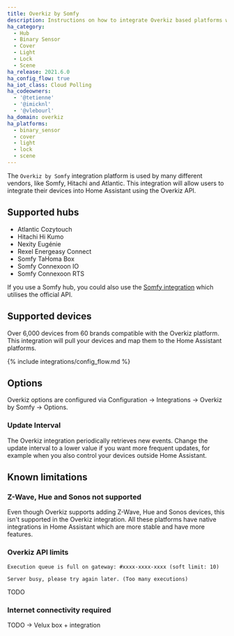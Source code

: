 ```yaml
---
title: Overkiz by Somfy
description: Instructions on how to integrate Overkiz based platforms with Home Assistant.
ha_category:
  - Hub
  - Binary Sensor
  - Cover
  - Light
  - Lock
  - Scene
ha_release: 2021.6.0
ha_config_flow: true
ha_iot_class: Cloud Polling
ha_codeowners:
  - '@tetienne'
  - '@imicknl'
  - '@vlebourl'
ha_domain: overkiz
ha_platforms:
  - binary_sensor
  - cover
  - light
  - lock
  - scene
---
```


The `Overkiz by Somfy` integration platform is used by many different vendors, like Somfy, Hitachi and Atlantic. This integration will allow users to integrate their devices into Home Assistant using the Overkiz API.

## Supported hubs

- Atlantic Cozytouch
- Hitachi Hi Kumo
- Nexity Eugénie
- Rexel Energeasy Connect
- Somfy TaHoma Box
- Somfy Connexoon IO
- Somfy Connexoon RTS

If you use a Somfy hub, you could also use the [Somfy integration](/integrations/somfy/) which utilises the official API.

## Supported devices

Over 6,000 devices from 60 brands compatible with the Overkiz platform. This integration will pull your devices and map them to the Home Assistant platforms.

{% include integrations/config_flow.md %}

## Options

Overkiz options are configured via Configuration -> Integrations -> Overkiz by Somfy -> Options.

### Update Interval

The Overkiz integration periodically retrieves new events. Change the update interval to a lower value if you want more frequent updates, for example when you also control your devices outside Home Assistant.

## Known limitations

### Z-Wave, Hue and Sonos not supported

Even though Overkiz supports adding Z-Wave, Hue and Sonos devices, this isn't supported in the Overkiz integration. All these platforms have native integrations in Home Assistant which are more stable and have more features.

### Overkiz API limits

`Execution queue is full on gateway: #xxxx-xxxx-xxxx (soft limit: 10)`

`Server busy, please try again later. (Too many executions)`

TODO

### Internet connectivity required

TODO -> Velux box + integration